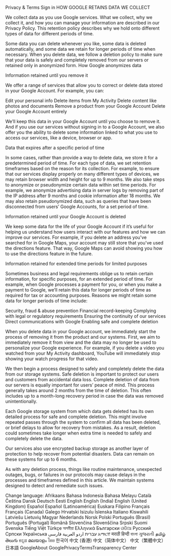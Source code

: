 Privacy & Terms
Sign in
HOW GOOGLE RETAINS DATA WE COLLECT

We collect data as you use Google services. What we collect, why we collect it, and how you can manage your information are described in our Privacy Policy. This retention policy describes why we hold onto different types of data for different periods of time.

Some data you can delete whenever you like, some data is deleted automatically, and some data we retain for longer periods of time when necessary. When you delete data, we follow a deletion policy to make sure that your data is safely and completely removed from our servers or retained only in anonymized form. How Google anonymizes data

Information retained until you remove it

We offer a range of services that allow you to correct or delete data stored in your Google Account. For example, you can:

Edit your personal info
Delete items from My Activity
Delete content like photos and documents
Remove a product from your Google Account
Delete your Google Account entirely

We’ll keep this data in your Google Account until you choose to remove it. And if you use our services without signing in to a Google Account, we also offer you the ability to delete some information linked to what you use to access our services, like a device, browser or app.

Data that expires after a specific period of time

In some cases, rather than provide a way to delete data, we store it for a predetermined period of time. For each type of data, we set retention timeframes based on the reason for its collection. For example, to ensure that our services display properly on many different types of devices, we may retain browser width and height for up to 9 months. We also take steps to anonymize or pseudonymize certain data within set time periods. For example, we anonymize advertising data in server logs by removing part of the IP address after 9 months and cookie information after 18 months. We may also retain pseudonymized data, such as queries that have been disconnected from users’ Google Accounts, for a set period of time.

Information retained until your Google Account is deleted

We keep some data for the life of your Google Account if it’s useful for helping us understand how users interact with our features and how we can improve our services. For example, if you delete an address you've searched for in Google Maps, your account may still store that you've used the directions feature. That way, Google Maps can avoid showing you how to use the directions feature in the future.

Information retained for extended time periods for limited purposes

Sometimes business and legal requirements oblige us to retain certain information, for specific purposes, for an extended period of time. For example, when Google processes a payment for you, or when you make a payment to Google, we’ll retain this data for longer periods of time as required for tax or accounting purposes. Reasons we might retain some data for longer periods of time include:

Security, fraud & abuse prevention
Financial record-keeping
Complying with legal or regulatory requirements
Ensuring the continuity of our services
Direct communications with Google
Enabling safe and complete deletion

When you delete data in your Google account, we immediately start the process of removing it from the product and our systems. First, we aim to immediately remove it from view and the data may no longer be used to personalize your Google experience. For example, if you delete a video you watched from your My Activity dashboard, YouTube will immediately stop showing your watch progress for that video.

We then begin a process designed to safely and completely delete the data from our storage systems. Safe deletion is important to protect our users and customers from accidental data loss. Complete deletion of data from our servers is equally important for users’ peace of mind. This process generally takes around 2 months from the time of deletion. This often includes up to a month-long recovery period in case the data was removed unintentionally.

Each Google storage system from which data gets deleted has its own detailed process for safe and complete deletion. This might involve repeated passes through the system to confirm all data has been deleted, or brief delays to allow for recovery from mistakes. As a result, deletion could sometimes take longer when extra time is needed to safely and completely delete the data.

Our services also use encrypted backup storage as another layer of protection to help recover from potential disasters. Data can remain on these systems for up to 6 months.

As with any deletion process, things like routine maintenance, unexpected outages, bugs, or failures in our protocols may cause delays in the processes and timeframes defined in this article. We maintain systems designed to detect and remediate such issues.

Change language:
Afrikaans
Bahasa Indonesia
Bahasa Melayu
Català
Čeština
Dansk
Deutsch
Eesti
English
English (India)
English (United Kingdom)
Español
Español (Latinoamérica)
Euskara
Filipino
Français
Français (Canada)
Galego
Hrvatski
Isizulu
Íslenska
Italiano
Kiswahili
Latviešu
Lietuvių
Magyar
Nederlands
Norsk
Polski
Português (Brasil)
Português (Portugal)
Română
Slovenčina
Slovenščina
Srpski
Suomi
Svenska
Tiếng Việt
Türkçe
অসমীয়া
Ελληνικά
Български
ଓଡିଆ
Русский
Српски
Українська
‫עברית‬
‫اردو‬
‫العربية‬
‫فارسی‬
አማርኛ
मराठी
हिन्दी
বাংলা
ગુજરાતી
தமிழ்
తెలుగు
ಕನ್ನಡ
മലയാളം
ไทย
한국어
中文 (香港)
中文（简体中文）
中文（繁體中文）
日本語
GoogleAbout GooglePrivacyTermsTransparency Center